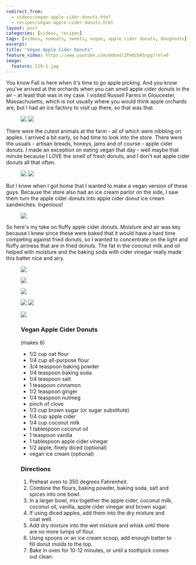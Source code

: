 ```yaml
---
redirect_from: 
  - videos/vegan-apple-cider-donuts.html
  - recipes/vegan-apple-cider-donuts.html
layout: post
categories: [videos, recipes]
tags: [videos, nomeats, sweets, vegan, apple cider donuts, doughnuts]
excerpt: 
title: "Vegan Apple Cider Donuts"
feature_video: https://www.youtube.com/embed/ZPm0iU4Snpg?rel=0
image:
  feature: 229-1.jpg
---
```


You know Fall is here when it's time to go apple picking.  And you know you've arrived at the orchards when you can smell apple cider donuts in the air - at least that was in my case.  I visited Russell Farms in Gloucester, Massachusetts, which is not usually where you would think apple orchards are, but I had an ice factory to visit up there, so that was that.

<figure class="half">
<img src="/images/229-9.jpg">
<img src="/images/229-10.jpg">
</figure>

There were the cutest animals at the farm - all of which were nibbling on apples.  I arrived a bit early, so had time to look into the store.  There were the usuals - artisan breads, honeys, jams and of course - apple cider donuts.  I made an exception on eating vegan that day - well maybe that minute because I LOVE the smell of fresh donuts, and I don't eat apple cider donuts all that often.

<figure class="half">
<img src="/images/229-11.jpg">
<img src="/images/229-12.jpg">
</figure>

But I knew when I got home that I wanted to make a vegan version of these guys.  Because the store also had an ice cream parlor on the side, I saw them turn the apple cider donuts into apple cider donut ice cream sandwiches.  Ingenious!

<figure>
    <img src="/images/229-15.jpg">
</figure>

So here's my take on fluffy apple cider donuts.  Moisture and air was key because I knew since these were baked that it would have a hard time competing against fried donuts, so I wanted to concentrate on the light and fluffy airiness that are in fried donuts.  The fat in the coocnut milk and oil helped with moisture and the baking soda with cider vinegar really made this batter nice and airy.

<figure>
    <img src="/images/229-2.jpg">
</figure>

<figure>
    <img src="/images/229-3.jpg">
</figure>

<figure>
    <img src="/images/229-4.jpg">
</figure>


<figure class="half">
<img src="/images/229-6.jpg">
<img src="/images/229-7.jpg">
</figure>

<figure>
    <img src="/images/229-8.jpg">
</figure>


<figure class="ingredients" markdown="1">

### Vegan Apple Cider Donuts

(makes 6)

- 1/2 cup oat flour
- 1/4 cup all-purpose flour
- 3/4 teaspoon baking powder
- 1/4 teaspoon baking soda
- 1/4 teaspoon salt
- 1 teaspoon cinnamon
- 1/2 teaspoon ginger
- 1/4 teaspoon nutmeg
- pinch of clove
- 1/3 cup brown sugar (or sugar substitute)
- 1/4 cup apple cider
- 1/4 cup coconut milk
- 1 tablespoon coconut oil
- 1 teaspoon vanilla
- 1 tablespoon apple cider vinegar
- 1/2 apple, finely diced (optional)
- vegan ice cream (optional)


</figure>

<figure class="directions" markdown="1">

### Directions

1. Preheat oven to 350 degrees Fahrenheit.
2. Combine the flours, baking powder, baking soda, salt and spices into one bowl.
3. In a larger bowl, mix together the apple cider, coconut milk, coconut oil, vanilla, apple cider vinegar and brown sugar.
4. If using diced apples, add them into the dry mixture and coat well.
5. Add dry mixture into the wet mixture and whisk until there are no more lumps of flour.
6. Using spoons or an ice cream scoop, add enough batter to fill donut molds to the top.
7. Bake in oven for 10-12 minutes, or until a toothpick comes out clean.
</figure>